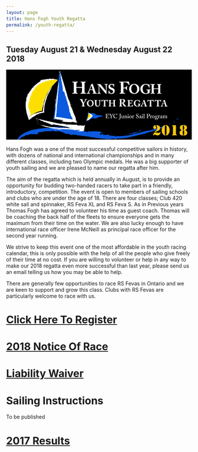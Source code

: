 ```yaml
---
layout: page
title: Hans Fogh Youth Regatta
permalink: /youth-regatta/
---
```


## Tuesday August 21 & Wednesday August 22 2018
![Regatta Banner](/assets/youth-regatta/hans-fogh-regatta-event-2018.png)

Hans Fogh was a one of the most successful competitive sailors in history, with dozens of national and international championships and in many different classes, including two Olympic medals. He was a big supporter of youth sailing and we are pleased to name our regatta after him.

The aim of the regatta which is held annually in August,  is to provide an opportunity for budding two-handed racers to take part in a friendly, introductory, competition.  The event is open to members of sailing schools and clubs who are under the age of 18.  There are four classes; Club 420 white sail and spinnaker, RS Feva XL and RS Feva S.  As in Previous years Thomas Fogh has agreed to volunteer his time as guest coach.  Thomas will be coaching the back half of the fleets to ensure everyone gets the maximum from their time on the water.  We are also lucky enough to have international race officer Irene McNeill as principal race officer for the second year running.

We strive to keep this event one of the most affordable in the youth racing calendar, this is only possible with the help of all the people who give freely of their time at no cost.  If you are willing to volunteer or help in any way to make our 2018 regatta even more successful than last year, please send us an email telling us how you may be able to help.

There are generally few opportunities to race RS Fevas in Ontario and we are keen to support and grow this class.  Clubs with RS Fevas are particularly welcome to race with us.

# <a href="https://secure.e-registernow.com/cgi-bin/mkpayment.cgi?state=3166">Click Here To Register</a>

# <a href="/assets/youth-regatta/hans-fogh-nor-2018.pdf">2018 Notice Of Race</a>

# <a href="/assets/youth-regatta/hans-fogh-liability-waiver-2018.pdf">Liability Waiver</a>

# Sailing Instructions
To be published

# <a href="/assets/youth-regatta/hans-fogh-results-final-2017.htm">2017 Results</a>





